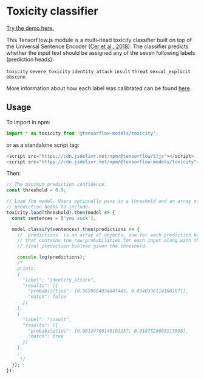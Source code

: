 # Toxicity classifier

[Try the demo here.](https://storage.googleapis.com/tfjs-models/demos/toxicity/index.html)

This TensorFlow.js module is a multi-head toxicity classifier built on top of the Universal Sentence Encoder ([Cer et al., 2018](https://arxiv.org/pdf/1803.11175.pdf)). The classifier predicts whether the input text should be assigned any of the seven following labels (prediction heads):

`toxicity`
`severe_toxicity`
`identity_attack`
`insult`
`threat`
`sexual_explicit`
`obscene`

More information about how each label was calibrated can be found [here](https://github.com/conversationai/conversationai.github.io/blob/master/crowdsourcing_annotation_schemes/toxicity_with_subattributes.md).

## Usage

To import in npm:

```js
import * as toxicity from '@tensorflow-models/toxicity';
```

or as a standalone script tag:

```js
<script src="https://cdn.jsdelivr.net/npm/@tensorflow/tfjs"></script>
<script src="https://cdn.jsdelivr.net/npm/@tensorflow-models/toxicity"></script>
```

Then:

```js
// The minimum prediction confidence.
const threshold = 0.9;

// Load the model. Users optionally pass in a threshold and an array of
// prediction heads to include.
toxicity.load(threshold).then(model => {
  const sentences = ['you suck'];

  model.classify(sentences).then(predictions => {
    // `predictions` is an array of objects, one for each prediction head,
    // that contains the raw probabilities for each input along with the
    // final prediction boolean given the threshold.

    console.log(predictions);
    /*
    prints:
    {
      "label": "identity_attack",
      "results": [{
        "probabilities": [0.9659664034843445, 0.03403361141681671],
        "match": false
      }]
    },
    {
      "label": "insult",
      "results": [{
        "probabilities": [0.08124706149101257, 0.9187529683113098],
        "match": true
      }]
    },
    ...
     */
  });
});
```